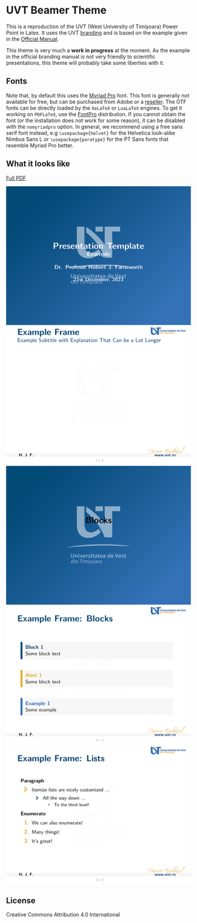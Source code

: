 # UVT Beamer Theme

This is a reproduction of the UVT (West University of Timișoara) Power Point in
Latex. It uses the UVT [branding](https://dci.uvt.ro/identitate-vizuala)
and is based on the example given in the
[Official Manual](https://www.dci.uvt.ro/wp-content/uploads/2019/03/MANUAL-IDENTITATE-NEW-WEB-FINAL-2016-.pdf).

This theme is very much a **work in progress** at the moment. As the example in
the official branding manual is not very friendly to scientific presentations,
this theme will probably take some liberties with it.

## Fonts

Note that, by default this uses the [Myriad Pro](https://fonts.adobe.com/fonts/myriad)
font. This font is generally not available for free, but can be purchased from
Adobe or a [reseller](https://www.fontspring.com/fonts/adobe/myriad-pro). The
OTF fonts can be directly loaded by the `XeLaTeX` or `LuaLaTeX` engines. To
get it working on `PDFLaTeX`, use the [FontPro](https://github.com/sebschub/FontPro)
distribution. If you cannot obtain the font (or the installation does not work
for some reason), it can be disabled with the `nomyriadpro` option. In general,
we recommend using a free sans serif font instead, e.g `\usepackage{helvet}` for
the Helvetica look-alike Nimbus Sans L or `\usepackage{paratype}` for the PT Sans
fonts that resemble Myriad Pro better.

## What it looks like

[Full PDF](template.pdf)

![titlepage](assets/template-00.png "Title Page")
![slidepage1](assets/template-01.png "Slide Page 1")
![slidepage2](assets/template-02.png "Slide Page 2")
![slidepage3](assets/template-03.png "Slide Page 3")
![slidepage4](assets/template-04.png "Slide Page 4")

## License

Creative Commons Attribution 4.0 International
